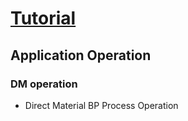 # [Tutorial](/docs/tutorials-idx.md)

## Application Operation

### DM operation

- Direct Material BP Process Operation